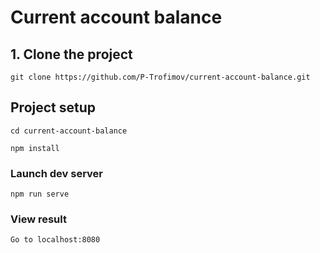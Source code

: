 # Current account balance

## 1. Clone the project 
```
git clone https://github.com/P-Trofimov/current-account-balance.git
```

## Project setup
```
cd current-account-balance

npm install
```

### Launch dev server
```
npm run serve
```

### View result
```
Go to localhost:8080
```